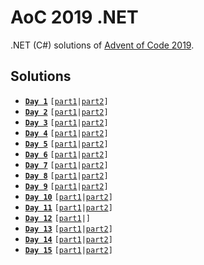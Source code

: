 # AoC 2019 .NET

.NET (C#) solutions of [Advent of Code 2019](https://adventofcode.com/2019).

## Solutions

* [**`Day 1`**](https://github.com/melanchall/aoc2019net/blob/master/Aoc2019Net/Days/Day1.cs) `[`[`part1`](https://github.com/melanchall/aoc2019net/blob/806adc6b5e53da2ddeab753d6e4968f0e0fd2e74/Aoc2019Net/Days/Day1.cs#L10)`|`[`part2`](https://github.com/melanchall/aoc2019net/blob/806adc6b5e53da2ddeab753d6e4968f0e0fd2e74/Aoc2019Net/Days/Day1.cs#L12)`]`
* [**`Day 2`**](https://github.com/melanchall/aoc2019net/blob/master/Aoc2019Net/Days/Day2.cs) `[`[`part1`](https://github.com/melanchall/aoc2019net/blob/806adc6b5e53da2ddeab753d6e4968f0e0fd2e74/Aoc2019Net/Days/Day2.cs#L9)`|`[`part2`](https://github.com/melanchall/aoc2019net/blob/806adc6b5e53da2ddeab753d6e4968f0e0fd2e74/Aoc2019Net/Days/Day2.cs#L11)`]`
* [**`Day 3`**](https://github.com/melanchall/aoc2019net/blob/master/Aoc2019Net/Days/Day3.cs) `[`[`part1`](https://github.com/melanchall/aoc2019net/blob/806adc6b5e53da2ddeab753d6e4968f0e0fd2e74/Aoc2019Net/Days/Day3.cs#L20)`|`[`part2`](https://github.com/melanchall/aoc2019net/blob/806adc6b5e53da2ddeab753d6e4968f0e0fd2e74/Aoc2019Net/Days/Day3.cs#L23)`]`
* [**`Day 4`**](https://github.com/melanchall/aoc2019net/blob/master/Aoc2019Net/Days/Day4.cs) `[`[`part1`](https://github.com/melanchall/aoc2019net/blob/806adc6b5e53da2ddeab753d6e4968f0e0fd2e74/Aoc2019Net/Days/Day4.cs#L7)`|`[`part2`](https://github.com/melanchall/aoc2019net/blob/806adc6b5e53da2ddeab753d6e4968f0e0fd2e74/Aoc2019Net/Days/Day4.cs#L9)`]`
* [**`Day 5`**](https://github.com/melanchall/aoc2019net/blob/master/Aoc2019Net/Days/Day5.cs) `[`[`part1`](https://github.com/melanchall/aoc2019net/blob/806adc6b5e53da2ddeab753d6e4968f0e0fd2e74/Aoc2019Net/Days/Day5.cs#L30)`|`[`part2`](https://github.com/melanchall/aoc2019net/blob/806adc6b5e53da2ddeab753d6e4968f0e0fd2e74/Aoc2019Net/Days/Day5.cs#L32)`]`
* [**`Day 6`**](https://github.com/melanchall/aoc2019net/blob/master/Aoc2019Net/Days/Day6.cs) `[`[`part1`](https://github.com/melanchall/aoc2019net/blob/d3f6b5a75ae65da4ff1c547afeb87f08e8bc072a/Aoc2019Net/Days/Day6.cs#L9)`|`[`part2`](https://github.com/melanchall/aoc2019net/blob/d3f6b5a75ae65da4ff1c547afeb87f08e8bc072a/Aoc2019Net/Days/Day6.cs#L26)`]`
* [**`Day 7`**](https://github.com/melanchall/aoc2019net/blob/master/Aoc2019Net/Days/Day7.cs) `[`[`part1`](https://github.com/melanchall/aoc2019net/blob/fcfb5d9c7277f111bc972348ff9c39a0d7f48807/Aoc2019Net/Days/Day7.cs#L28)`|`[`part2`](https://github.com/melanchall/aoc2019net/blob/fcfb5d9c7277f111bc972348ff9c39a0d7f48807/Aoc2019Net/Days/Day7.cs#L54)`]`
* [**`Day 8`**](https://github.com/melanchall/aoc2019net/blob/master/Aoc2019Net/Days/Day8.cs) `[`[`part1`](https://github.com/melanchall/aoc2019net/blob/25c3295991984783a18a9698862f3b465a64be5d/Aoc2019Net/Days/Day8.cs#L13)`|`[`part2`](https://github.com/melanchall/aoc2019net/blob/25c3295991984783a18a9698862f3b465a64be5d/Aoc2019Net/Days/Day8.cs#L20)`]`
* [**`Day 9`**](https://github.com/melanchall/aoc2019net/blob/master/Aoc2019Net/Days/Day9.cs) `[`[`part1`](https://github.com/melanchall/aoc2019net/blob/bb8fd5a639eb8a7cf1d7fd720c4b926eb73072ba/Aoc2019Net/Days/Day9.cs#L10)`|`[`part2`](https://github.com/melanchall/aoc2019net/blob/bb8fd5a639eb8a7cf1d7fd720c4b926eb73072ba/Aoc2019Net/Days/Day9.cs#L12)`]`
* [**`Day 10`**](https://github.com/melanchall/aoc2019net/blob/master/Aoc2019Net/Days/Day10.cs) `[`[`part1`](https://github.com/melanchall/aoc2019net/blob/1231b339ba600007316e17f51b272f9bddc1f28a/Aoc2019Net/Days/Day10.cs#L24)`|`[`part2`](https://github.com/melanchall/aoc2019net/blob/1231b339ba600007316e17f51b272f9bddc1f28a/Aoc2019Net/Days/Day10.cs#L30)`]`
* [**`Day 11`**](https://github.com/melanchall/aoc2019net/blob/master/Aoc2019Net/Days/Day11.cs) `[`[`part1`](https://github.com/melanchall/aoc2019net/blob/0d61c99700f297327a608795f4a7108d8aafab16/Aoc2019Net/Days/Day11.cs#L29)`|`[`part2`](https://github.com/melanchall/aoc2019net/blob/0d61c99700f297327a608795f4a7108d8aafab16/Aoc2019Net/Days/Day11.cs#L35)`]`
* [**`Day 12`**](https://github.com/melanchall/aoc2019net/blob/master/Aoc2019Net/Days/Day12.cs) `[`[`part1`](https://github.com/melanchall/aoc2019net/blob/3bb6609e08d29263d2948672843f82275b6575ed/Aoc2019Net/Days/Day12.cs#L14)`|]`
* [**`Day 13`**](https://github.com/melanchall/aoc2019net/blob/master/Aoc2019Net/Days/Day13.cs) `[`[`part1`](https://github.com/melanchall/aoc2019net/blob/2c4b271a0defdb596013679d7f8cf3e5c7da7054/Aoc2019Net/Days/Day13.cs#L20)`|`[`part2`](https://github.com/melanchall/aoc2019net/blob/2c4b271a0defdb596013679d7f8cf3e5c7da7054/Aoc2019Net/Days/Day13.cs#L31)`]`
* [**`Day 14`**](https://github.com/melanchall/aoc2019net/blob/master/Aoc2019Net/Days/Day14.cs) `[`[`part1`](https://github.com/melanchall/aoc2019net/blob/52b7b31dac6bc1a3c427c0d104744f9fa44416bf/Aoc2019Net/Days/Day14.cs#L31)`|`[`part2`](https://github.com/melanchall/aoc2019net/blob/52b7b31dac6bc1a3c427c0d104744f9fa44416bf/Aoc2019Net/Days/Day14.cs#L37)`]`
* [**`Day 15`**](https://github.com/melanchall/aoc2019net/blob/master/Aoc2019Net/Days/Day15.cs) `[`[`part1`](https://github.com/melanchall/aoc2019net/blob/b0047817ec2ae50775aa1ea65cfd7e010822eb3b/Aoc2019Net/Days/Day15.cs#L19)`|`[`part2`](https://github.com/melanchall/aoc2019net/blob/b0047817ec2ae50775aa1ea65cfd7e010822eb3b/Aoc2019Net/Days/Day15.cs#L26)`]`
